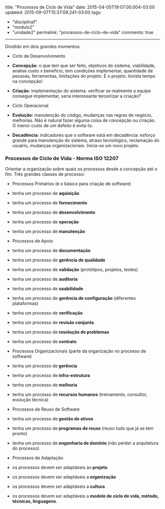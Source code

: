 title: "Processos de Ciclo de Vida"
date: 2015-04-05T19:07:00.004-03:00
updated: 2015-09-07T15:37:09.241-03:00
tags: 
- "disciplina1"
- "modulo2"
- "unidade2"
permalink: "processos-de-ciclo-de-vida"
comments: true
---

Dividido em dois grandes momentos:  

*   Ciclo de Desenvolvimento

*   **Concepção**: o que tem que ser feito, objetivos do sistema, viabilidade, analise custo x benefício, tem condições implementar, quantidade de pessoas, ferramentas, limitações do projeto. É o projeto. Invista tempo na concepção!
*   **Criação**: implementação do sistema. verificar se realmente a equipe consegue implementar, seria interessante terceirizar a criação?

*   Ciclo Operacional

*   **Evolução:** manutenção do código, mudanças nas regras de negócio, melhorias. Não é natural fazer alguma coisa de concepção ou criação. O menor custo de um defeito é evita-lo. 
*   **Decadência:** indicadores que o software está em decadência: esforço grande para manutenção do sistema, atraso tecnológico, reclamação do usuário, mudanças organizacionais. Inicia-se um novo projeto.

### Processos de Ciclo de Vida - Norma ISO 12207

Orientar a organização sobre quais os processos desde a concepção até o fim. Três grandes classes de processo:

*   Processos Primários (é o básico para criação de software)

*   tenha um processo de **aquisição**
*   tenha um processo de **fornecimento**
*   tenha um processo de **desenvolvimento**
*   tenha um processo de **operação**
*   **<span style="font-weight: normal;">tenha um processo de</span> manutenção**

*   Processos de Apoio

*   tenha um processo de **documentação**
*   tenha um processo de **gerência de qualidade**
*   tenha um processo de **validação** (protótipos, projetos, testes)
*   tenha um processo de **auditoria**
*   tenha um processo de **usabilidade** 
*   tenha um processo de **gerência de configuração** (diferentes plataformas)
*   tenha um processo de **verificação**
*   tenha um processo de **revisão conjunta**
*   **<span style="font-weight: normal;">tenha um processo de</span> resolução de problemas**
*   **<span style="font-weight: normal;">tenha um processo de</span> contrato**

*   Processos Organizacionais (parte da organização no processo de software)

*   **<span style="font-weight: normal;">tenha um processo de</span> gerência**
*   **<span style="font-weight: normal;">tenha um processo de</span> infra-estrutura**
*   **<span style="font-weight: normal;">tenha um processo de</span> melhoria**
*   **<span style="font-weight: normal;">tenha um processo de</span> recursos humanos** (treinamento, consultor, evolução técnica)

*   Processos de Reuso de Software

*   **<span style="font-weight: normal;">tenha um processo de</span> gestão de ativos**
*   **<span style="font-weight: normal;">tenha um processo de</span> programas de reuso <span style="font-weight: normal;">(reuso tudo que já se tem pronto)</span>**
*   **<span style="font-weight: normal;">tenha um processo de</span> engenharia de domínio <span style="font-weight: normal;">(não perder a arquitetura do processo)</span>**

*   Processos de Adaptação

*   **<span style="font-weight: normal;">os processos devem ser adaptáveis ao</span> projeto**
*   ****<span style="font-weight: normal;">os processos devem ser adaptáveis a</span> organização****
*   ******<span style="font-weight: normal;">os processos devem ser adaptáveis a</span> cultura******
*   ******<span style="font-weight: normal;">os processos devem ser adaptáveis a</span> modelo de ciclo de vida, método, técnicas, linguagens<span style="font-weight: normal;">.</span>**********<span style="font-weight: normal;"> </span>****
